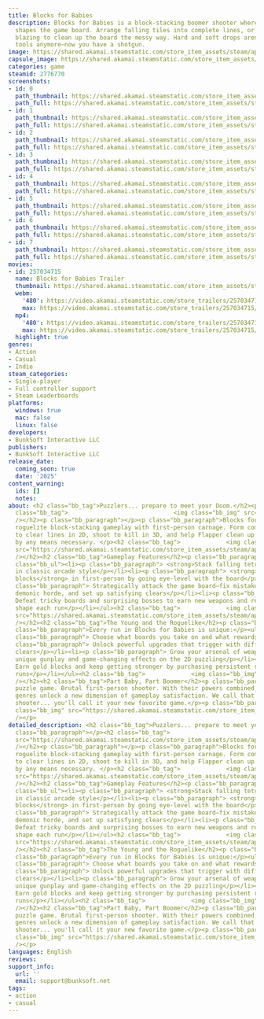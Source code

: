 ```yaml
---
title: Blocks for Babies
description: Blocks for Babies is a block-stacking boomer shooter where every kill
  shapes the game board. Arrange falling tiles into complete lines, or go in guns
  blazing to clean up the board the messy way. Hard and soft drops aren't your only
  tools anymore—now you have a shotgun.
image: https://shared.akamai.steamstatic.com/store_item_assets/steam/apps/2776770/header.jpg?t=1732243357
capsule_image: https://shared.akamai.steamstatic.com/store_item_assets/steam/apps/2776770/capsule_231x87.jpg?t=1732243357
categories: game
steamid: 2776770
screenshots:
- id: 0
  path_thumbnail: https://shared.akamai.steamstatic.com/store_item_assets/steam/apps/2776770/ss_5af0ca63127ea5e7f54f90ecc25090f3360fc9ee.600x338.jpg?t=1732243357
  path_full: https://shared.akamai.steamstatic.com/store_item_assets/steam/apps/2776770/ss_5af0ca63127ea5e7f54f90ecc25090f3360fc9ee.1920x1080.jpg?t=1732243357
- id: 1
  path_thumbnail: https://shared.akamai.steamstatic.com/store_item_assets/steam/apps/2776770/ss_c9eb6a1ba32eec449a75c2640658c1a6ac5fb1b2.600x338.jpg?t=1732243357
  path_full: https://shared.akamai.steamstatic.com/store_item_assets/steam/apps/2776770/ss_c9eb6a1ba32eec449a75c2640658c1a6ac5fb1b2.1920x1080.jpg?t=1732243357
- id: 2
  path_thumbnail: https://shared.akamai.steamstatic.com/store_item_assets/steam/apps/2776770/ss_07a6b2650af5e50f271b74fe4d548959e85c7eed.600x338.jpg?t=1732243357
  path_full: https://shared.akamai.steamstatic.com/store_item_assets/steam/apps/2776770/ss_07a6b2650af5e50f271b74fe4d548959e85c7eed.1920x1080.jpg?t=1732243357
- id: 3
  path_thumbnail: https://shared.akamai.steamstatic.com/store_item_assets/steam/apps/2776770/ss_687426b690abf3e9314598000ebe0bfb5fbc7420.600x338.jpg?t=1732243357
  path_full: https://shared.akamai.steamstatic.com/store_item_assets/steam/apps/2776770/ss_687426b690abf3e9314598000ebe0bfb5fbc7420.1920x1080.jpg?t=1732243357
- id: 4
  path_thumbnail: https://shared.akamai.steamstatic.com/store_item_assets/steam/apps/2776770/ss_a3c335e86887f0f414408d8b4942fc7468f41ad6.600x338.jpg?t=1732243357
  path_full: https://shared.akamai.steamstatic.com/store_item_assets/steam/apps/2776770/ss_a3c335e86887f0f414408d8b4942fc7468f41ad6.1920x1080.jpg?t=1732243357
- id: 5
  path_thumbnail: https://shared.akamai.steamstatic.com/store_item_assets/steam/apps/2776770/ss_ac19697848ea6dafaffd0cba374106d599ba2e93.600x338.jpg?t=1732243357
  path_full: https://shared.akamai.steamstatic.com/store_item_assets/steam/apps/2776770/ss_ac19697848ea6dafaffd0cba374106d599ba2e93.1920x1080.jpg?t=1732243357
- id: 6
  path_thumbnail: https://shared.akamai.steamstatic.com/store_item_assets/steam/apps/2776770/ss_2dc0ab44d2f6cb5a1587a282d86cff977b17cb6e.600x338.jpg?t=1732243357
  path_full: https://shared.akamai.steamstatic.com/store_item_assets/steam/apps/2776770/ss_2dc0ab44d2f6cb5a1587a282d86cff977b17cb6e.1920x1080.jpg?t=1732243357
- id: 7
  path_thumbnail: https://shared.akamai.steamstatic.com/store_item_assets/steam/apps/2776770/ss_3b4639e699c9f2c4ffdbcbf2bcbb28978da8da16.600x338.jpg?t=1732243357
  path_full: https://shared.akamai.steamstatic.com/store_item_assets/steam/apps/2776770/ss_3b4639e699c9f2c4ffdbcbf2bcbb28978da8da16.1920x1080.jpg?t=1732243357
movies:
- id: 257034715
  name: Blocks for Babies Trailer
  thumbnail: https://shared.akamai.steamstatic.com/store_item_assets/steam/apps/257034715/ef503488dba972911560c100432171706d4563c3/movie_600x337.jpg?t=1729234824
  webm:
    '480': https://video.akamai.steamstatic.com/store_trailers/257034715/movie480_vp9.webm?t=1729234824
    max: https://video.akamai.steamstatic.com/store_trailers/257034715/movie_max_vp9.webm?t=1729234824
  mp4:
    '480': https://video.akamai.steamstatic.com/store_trailers/257034715/movie480.mp4?t=1729234824
    max: https://video.akamai.steamstatic.com/store_trailers/257034715/movie_max.mp4?t=1729234824
  highlight: true
genres:
- Action
- Casual
- Indie
steam_categories:
- Single-player
- Full controller support
- Steam Leaderboards
platforms:
  windows: true
  mac: false
  linux: false
developers:
- BunkSoft Interactive LLC
publishers:
- BunkSoft Interactive LLC
release_date:
  coming_soon: true
  date: '2025'
content_warning:
  ids: []
  notes:
about: <h2 class="bb_tag">Puzzlers... prepare to meet your Doom.</h2><p class="bb_paragraph"></p><h2
  class="bb_tag">                              <img class="bb_img" src="https://shared.akamai.steamstatic.com/store_item_assets/steam/apps/2776770/extras/BlocksForBabiesGameplaySample.gif?t=1732243357"
  /></h2><p class="bb_paragraph"></p><p class="bb_paragraph">Blocks for Babies crosses
  roguelite block-stacking gameplay with first-person carnage. Form complete rows
  to clear lines in 2D, shoot to kill in 3D, and help Flapper clean up his blocks
  by any means necessary. </p><h2 class="bb_tag">             <img class="bb_img"
  src="https://shared.akamai.steamstatic.com/store_item_assets/steam/apps/2776770/extras/TargetSelectionSteamSmall.gif?t=1732243357"
  /></h2><h2 class="bb_tag">Gameplay Features</h2><p class="bb_paragraph"></p><ul
  class="bb_ul"><li><p class="bb_paragraph"> <strong>Stack falling tetrominos</strong>
  in classic arcade style</p></li><li><p class="bb_paragraph"> <strong>Shoot and destroy
  blocks</strong> in first-person by going eye-level with the board</p></li><li><p
  class="bb_paragraph"> Strategically attack the game board—fix mistakes, fight the
  demonic horde, and set up satisfying clears</p></li><li><p class="bb_paragraph">
  Defeat tricky boards and surprising bosses to earn new weapons and rewards that
  shape each run</p></li></ul><h2 class="bb_tag">             <img class="bb_img"
  src="https://shared.akamai.steamstatic.com/store_item_assets/steam/apps/2776770/extras/RogueliteSteam.gif?t=1732243357"
  /></h2><h2 class="bb_tag">The Young and the Roguelike</h2><p class="bb_paragraph"></p><p
  class="bb_paragraph">Every run in Blocks for Babies is unique:</p><ul class="bb_ul"><li><p
  class="bb_paragraph"> Choose what boards you take on and what rewards you play for</p></li><li><p
  class="bb_paragraph"> Unlock powerful upgrades that trigger with different line
  clears</p></li><li><p class="bb_paragraph"> Grow your arsenal of weapons, each with
  unique gunplay and game-changing effects on the 2D puzzling</p></li><li><p class="bb_paragraph">
  Earn gold blocks and keep getting stronger by purchasing persistent rewards between
  runs</p></li></ul><h2 class="bb_tag">             <img class="bb_img" src="https://shared.akamai.steamstatic.com/store_item_assets/steam/apps/2776770/extras/BoardSelectionSteam.gif?t=1732243357"
  /></h2><h2 class="bb_tag">Part Baby, Part Boomer</h2><p class="bb_paragraph">Adorable
  puzzle game. Brutal first-person shooter. With their powers combined, these disparate
  genres unlock a new dimension of gameplay satisfaction. We call that a baby boomer
  shooter... you'll call it your new favorite game.</p><p class="bb_paragraph">      <img
  class="bb_img" src="https://shared.akamai.steamstatic.com/store_item_assets/steam/apps/2776770/extras/Flapper_Wishlist-export.gif?t=1732243357"
  /></p>
detailed_description: <h2 class="bb_tag">Puzzlers... prepare to meet your Doom.</h2><p
  class="bb_paragraph"></p><h2 class="bb_tag">                              <img class="bb_img"
  src="https://shared.akamai.steamstatic.com/store_item_assets/steam/apps/2776770/extras/BlocksForBabiesGameplaySample.gif?t=1732243357"
  /></h2><p class="bb_paragraph"></p><p class="bb_paragraph">Blocks for Babies crosses
  roguelite block-stacking gameplay with first-person carnage. Form complete rows
  to clear lines in 2D, shoot to kill in 3D, and help Flapper clean up his blocks
  by any means necessary. </p><h2 class="bb_tag">             <img class="bb_img"
  src="https://shared.akamai.steamstatic.com/store_item_assets/steam/apps/2776770/extras/TargetSelectionSteamSmall.gif?t=1732243357"
  /></h2><h2 class="bb_tag">Gameplay Features</h2><p class="bb_paragraph"></p><ul
  class="bb_ul"><li><p class="bb_paragraph"> <strong>Stack falling tetrominos</strong>
  in classic arcade style</p></li><li><p class="bb_paragraph"> <strong>Shoot and destroy
  blocks</strong> in first-person by going eye-level with the board</p></li><li><p
  class="bb_paragraph"> Strategically attack the game board—fix mistakes, fight the
  demonic horde, and set up satisfying clears</p></li><li><p class="bb_paragraph">
  Defeat tricky boards and surprising bosses to earn new weapons and rewards that
  shape each run</p></li></ul><h2 class="bb_tag">             <img class="bb_img"
  src="https://shared.akamai.steamstatic.com/store_item_assets/steam/apps/2776770/extras/RogueliteSteam.gif?t=1732243357"
  /></h2><h2 class="bb_tag">The Young and the Roguelike</h2><p class="bb_paragraph"></p><p
  class="bb_paragraph">Every run in Blocks for Babies is unique:</p><ul class="bb_ul"><li><p
  class="bb_paragraph"> Choose what boards you take on and what rewards you play for</p></li><li><p
  class="bb_paragraph"> Unlock powerful upgrades that trigger with different line
  clears</p></li><li><p class="bb_paragraph"> Grow your arsenal of weapons, each with
  unique gunplay and game-changing effects on the 2D puzzling</p></li><li><p class="bb_paragraph">
  Earn gold blocks and keep getting stronger by purchasing persistent rewards between
  runs</p></li></ul><h2 class="bb_tag">             <img class="bb_img" src="https://shared.akamai.steamstatic.com/store_item_assets/steam/apps/2776770/extras/BoardSelectionSteam.gif?t=1732243357"
  /></h2><h2 class="bb_tag">Part Baby, Part Boomer</h2><p class="bb_paragraph">Adorable
  puzzle game. Brutal first-person shooter. With their powers combined, these disparate
  genres unlock a new dimension of gameplay satisfaction. We call that a baby boomer
  shooter... you'll call it your new favorite game.</p><p class="bb_paragraph">      <img
  class="bb_img" src="https://shared.akamai.steamstatic.com/store_item_assets/steam/apps/2776770/extras/Flapper_Wishlist-export.gif?t=1732243357"
  /></p>
languages: English
reviews:
support_info:
  url: ''
  email: support@bunksoft.net
tags:
- action
- casual
---
```


